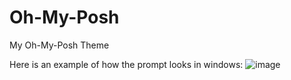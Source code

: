 # Oh-My-Posh
My Oh-My-Posh Theme

Here is an example of how the prompt looks in windows: 
![image](https://user-images.githubusercontent.com/6823110/209804407-c26e28ab-d173-42b6-a303-7188b5b34f9d.png)
